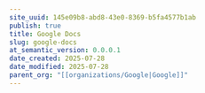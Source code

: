 ```yaml
---
site_uuid: 145e09b8-abd8-43e0-8369-b5fa4577b1ab
publish: true
title: Google Docs
slug: google-docs
at_semantic_version: 0.0.0.1
date_created: 2025-07-28
date_modified: 2025-07-28
parent_org: "[[organizations/Google|Google]]"
---
```


